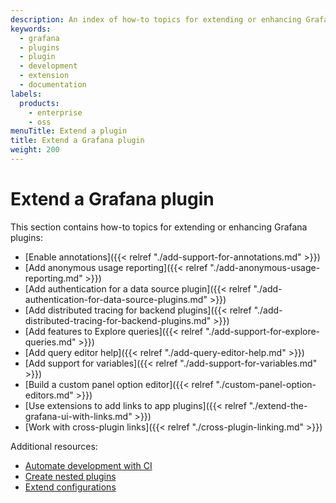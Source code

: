 ```yaml
---
description: An index of how-to topics for extending or enhancing Grafana plugins.
keywords:
  - grafana
  - plugins
  - plugin
  - development
  - extension
  - documentation
labels:
  products:
    - enterprise
    - oss
menuTitle: Extend a plugin
title: Extend a Grafana plugin
weight: 200
---
```


# Extend a Grafana plugin

This section contains how-to topics for extending or enhancing Grafana plugins:

- [Enable annotations]({{< relref "./add-support-for-annotations.md" >}})
- [Add anonymous usage reporting]({{< relref "./add-anonymous-usage-reporting.md" >}})
- [Add authentication for a data source plugin]({{< relref "./add-authentication-for-data-source-plugins.md" >}})
- [Add distributed tracing for backend plugins]({{< relref "./add-distributed-tracing-for-backend-plugins.md" >}})
- [Add features to Explore queries]({{< relref "./add-support-for-explore-queries.md" >}})
- [Add query editor help]({{< relref "./add-query-editor-help.md" >}})
- [Add support for variables]({{< relref "./add-support-for-variables.md" >}})
- [Build a custom panel option editor]({{< relref "./custom-panel-option-editors.md" >}})
- [Use extensions to add links to app plugins]({{< relref "./extend-the-grafana-ui-with-links.md" >}})
- [Work with cross-plugin links]({{< relref "./cross-plugin-linking.md" >}})

Additional resources:

- [Automate development with CI](https://grafana.github.io/plugin-tools/docs/development/ci)
- [Create nested plugins](https://grafana.github.io/plugin-tools/docs/advanced-usage/nested-plugins)
- [Extend configurations](https://grafana.github.io/plugin-tools/docs/advanced-usage/advanced-configuration)
